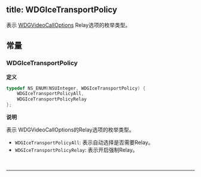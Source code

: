 title: WDGIceTransportPolicy
---

表示 [WDGVideoCallOptions](/conversation/iOS/api/WDGVideoCallOptions.html) Relay选项的枚举类型。

## 常量

### WDGIceTransportPolicy 

**定义**

```objectivec
typedef NS_ENUM(NSUInteger, WDGIceTransportPolicy) {
    WDGIceTransportPolicyAll,
    WDGIceTransportPolicyRelay
};
```

**说明**

表示 WDGVideoCallOptions的Relay选项的枚举类型。

- `WDGIceTransportPolicyAll`: 表示自动选择是否需要Relay。
- `WDGIceTransportPolicyRelay`: 表示开启强制Relay。

</br>

---

